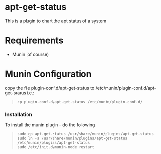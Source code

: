 apt-get-status
==============

This is a plugin to chart the apt status of a system

Requirements
============

 - Munin (of course)

Munin Configuration
===================

copy the file plugin-conf.d/apt-get-status to /etc/munin/plugin-conf.d/apt-get-status i.e.:

>     cp plugin-conf.d/apt-get-status /etc/munin/plugin-conf.d/

### Installation

To install the munin plugin - do the following

>     sudo cp apt-get-status /usr/share/munin/plugins/apt-get-status
>     sudo ln -s /usr/share/munin/plugins/apt-get-status /etc/munin/plugins/apt-get-status
>     sudo /etc/init.d/munin-node restart
